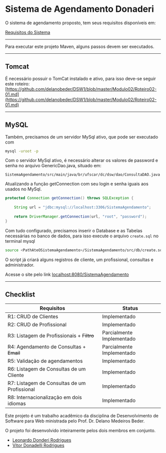 # Sistema de Agendamento Donaderi

O sistema de agendamento proposto, tem seus requisitos disponíveis em: 

[Requisitos do Sistema](https://github.com/Donderileo/DSW1/blob/main/SistemaAgendamento/Requisitos-C1.pdf)


----

Para executar este projeto Maven, alguns passos devem ser executados.

----


## Tomcat 

É necessário possuir o TomCat instalado e ativo, para isso deve-se seguir este roteiro: [https://github.com/delanobeder/DSW1/blob/master/Modulo02/Roteiro02-01.md](https://github.com/delanobeder/DSW1/blob/master/Modulo02/Roteiro02-01.md)

----

## MySQL

Também, precisamos de um servidor MySql ativo, que pode ser executado com

```bash
mysql -uroot -p
```

Com o servidor MySql ativo, é necessário alterar os valores de password e senha no arquivo GenericDao.java, situado em:
    
    SistemaAgendamento/src/main/java/br/ufscar/dc/dsw/dao/ConsultaDAO.java

Atualizando a função getConnection com seu login e senha iguais aos usados no MySql.

```java
protected Connection getConnection() throws SQLException {
    
    String url = "jdbc:mysql://localhost:3306/SistemaAgendamento";
    
    return DriverManager.getConnection(url, "root", "password");
}
```

Com tudo configurado, precisamos inserir o Database e as Tabelas necessárias no banco de dados, para isso execute o arquivo `create.sql` no terminal mysql

```bash
source <PathAteOSistemaAgendamento>/SistemaAgendamento/src/db/create.sql
```

O script já criará alguns registros de cliente, um profissional, consultas e administrador.


Acesse o site pelo link [localhost:8080/SistemaAgendamento](localhost:8080/SistemaAgendamento)

----

## Checklist 

| Requisitos | Status |
| ------------- | ------------- |
| R1: CRUD de Clientes | Implementado |
| R2: CRUD de Profissional | Implementado |
| R3: Listagem de Profissionais + ~~Filtro~~ | Parcialmente Implementado |
| R4: Agendamento de Consultas + ~~Email~~ | Parcialmente Implementado |
| R5: Validação de agendamentos | Implementado |
| R6: Listagem de Consultas de um Cliente | Implementado |
| R7: Listagem de Consultas de um Profissional| Implementado |
| R8: Internacionalização em dois idiomas | Implementado |


Este projeto é um trabalho acadêmico da disciplina de Desenvolvimento de Software para Web ministrada pelo Prof. Dr. Delano Medeiros Beder.

O projeto foi desenvolvido inteiramente pelos dois membros em conjunto.

* [Leonardo Donderi Rodrigues](https://github.com/Donderileo) 
* [Vitor Donadelli Rodrigues](https://github.com/VitorDonadelli)


